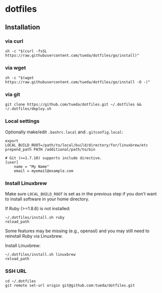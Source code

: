 # dotfiles

## Installation

### via curl

```
sh -c "$(curl -fsSL https://raw.githubusercontent.com/tueda/dotfiles/go/install)"
```

### via wget

```
sh -c "$(wget https://raw.githubusercontent.com/tueda/dotfiles/go/install -O -)"
```

### via git

```
git clone https://github.com/tueda/dotfiles.git ~/.dotfiles && ~/.dotfiles/deploy.sh
```

### Local settings

Optionally make/edit `.bashrc.local` and `.gitconfig.local`:

```
export LOCAL_BUILD_ROOT=/path/to/local/build/directory/for/linuxbrew/etc
prepend_path PATH /additional/path/to/bin
```

```
# Git (>=1.7.10) supports include directive.
[user]
    name = "My Name"
    email = myemail@example.com
```

### Install Linuxbrew

Make sure `LOCAL_BUILD_ROOT` is set as in the previous step if you don't want to
install software in your home directory.

If Ruby (>=1.8.6) is not installed:
```
~/.dotfiles/install.sh ruby
reload_path
```
Some features may be missing (e.g., openssl) and you may still need to reinstall
Ruby via Linuxbrew.

Install Linuxbrew:
```
~/.dotfiles/install.sh linuxbrew
reload_path
```

### SSH URL

```
cd ~/.dotfiles
git remote set-url origin git@github.com:tueda/dotfiles.git
```
